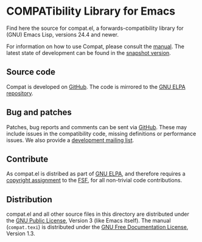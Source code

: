 COMPATibility Library for Emacs
===============================
Find here the source for compat.el, a forwards-compatibility library
for (GNU) Emacs Lisp, versions 24.4 and newer.

For information on how to use Compat, please consult the [manual].
The latest state of development can be found in the [snapshot
version].

[manual]:
    https://elpa.gnu.org/packages/doc/compat.html
[snapshot version]:
    https://elpa.gnu.org/devel/doc/compat.html


Source code
-----------
Compat is developed on [GitHub]. The code is mirrored to the [GNU ELPA
repository].

[GitHub]:
    https://github.com/emacs-compat/compat
[GNU ELPA repository]:
    https://git.savannah.gnu.org/cgit/emacs/elpa.git/tree/?h=externals/compat


Bug and patches
---------------
Patches, bug reports and comments can be sent via [GitHub].  These may
include issues in the compatibility code, missing definitions or
performance issues.  We also provide a [development mailing list].

[development mailing list]:
    https://lists.sr.ht/~pkal/compat-devel


Contribute
----------
As compat.el is distribed as part of [GNU ELPA], and therefore
requires a [copyright assignment] to the [FSF], for all non-trivial code
contributions.

[GNU ELPA]:
    http://elpa.gnu.org/packages/compat.html
[copyright assignment]:
    https://www.gnu.org/software/emacs/manual/html_node/emacs/Copyright-Assignment.html
[FSF]:
    https://www.fsf.org/


Distribution
------------
compat.el and all other source files in this directory are distributed
under the [GNU Public License], Version 3 (like Emacs itself).  The manual
(`compat.texi`) is distributed under the [GNU Free Documentation
License], Version 1.3.

[GNU Public License]:
    https://www.gnu.org/licenses/gpl-3.0.en.html
[GNU Free Documentation License]:
    https://www.gnu.org/licenses/fdl-1.3.html
